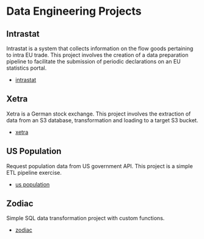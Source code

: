 # Data Engineering Projects

## Intrastat
Intrastat is a system that collects information on the flow goods pertaining to intra EU trade. This project involves the creation of a data preparation pipeline to facilitate the submission of periodic declarations on an EU statistics portal. 
- [intrastat](https://github.com/homodudu/Data-Engineering/tree/main/intrastat)

## Xetra 
Xetra is a German stock exchange. This project involves the extraction of data from an S3 database, transformation and loading to a target S3 bucket. 
- [xetra](https://github.com/homodudu/Data-Engineering/tree/main/xetra_project)

## US Population
Request population data from US government API. This project is a simple ETL pipeline exercise. 
- [us population](https://github.com/homodudu/Data-Engineering/tree/main/us_population)  

## Zodiac
Simple SQL data transformation project with custom functions.
- [zodiac](https://github.com/homodudu/Data-Engineering/tree/main/zodiac)

